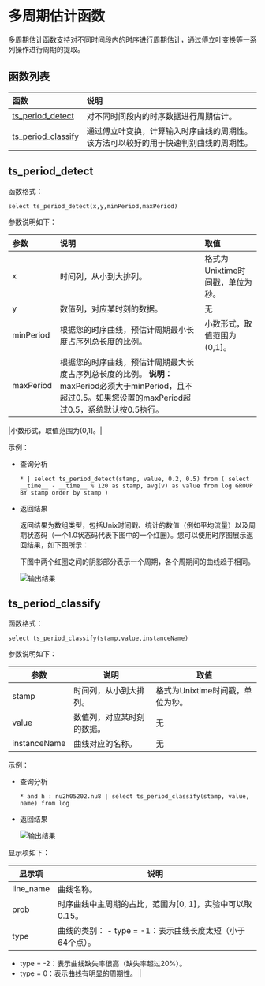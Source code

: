 # 多周期估计函数

多周期估计函数支持对不同时间段内的时序进行周期估计，通过傅立叶变换等一系列操作进行周期的提取。

## 函数列表

|函数|说明|
|:-|:-|
|[ts\_period\_detect](#section_xhs_1x4_kfb)|对不同时间段内的时序数据进行周期估计。|
|[ts\_period\_classify](#section_8bn_vnr_6ba)|通过傅立叶变换，计算输入时序曲线的周期性。该方法可以较好的用于快速判别曲线的周期性。|

## ts\_period\_detect

函数格式：

```
select ts_period_detect(x,y,minPeriod,maxPeriod)
```

参数说明如下：

|参数|说明|取值|
|:-|:-|:-|
|x|时间列，从小到大排列。|格式为Unixtime时间戳，单位为秒。|
|y|数值列，对应某时刻的数据。|无|
|minPeriod|根据您的时序曲线，预估计周期最小长度占序列总长度的比例。|小数形式，取值范围为\(0,1\]。|
|maxPeriod|根据您的时序曲线，预估计周期最大长度占序列总长度的比例。 **说明：** maxPeriod必须大于minPeriod，且不超过0.5。如果您设置的maxPeriod超过0.5，系统默认按0.5执行。

|小数形式，取值范围为\(0,1\]。|

示例：

-   查询分析

    ```
    * | select ts_period_detect(stamp, value, 0.2, 0.5) from ( select __time__ - __time__ % 120 as stamp, avg(v) as value from log GROUP BY stamp order by stamp )
    ```

-   返回结果

    返回结果为数组类型，包括Unix时间戳、统计的数值（例如平均流量）以及周期状态码（一个1.0状态码代表下图中的一个红圈）。您可以使用时序图展示返回结果，如下图所示：

    下图中两个红圈之间的阴影部分表示一个周期，各个周期间的曲线趋于相同。

    ![输出结果](https://static-aliyun-doc.oss-accelerate.aliyuncs.com/assets/img/zh-CN/0744790261/p13549.png)


## ts\_period\_classify

函数格式：

```
select ts_period_classify(stamp,value,instanceName)
```

参数说明如下：

|参数|说明|取值|
|--|--|--|
|stamp|时间列，从小到大排列。|格式为Unixtime时间戳，单位为秒。|
|value|数值列，对应某时刻的数据。|无|
|instanceName|曲线对应的名称。|无|

示例：

-   查询分析

    ```
    * and h : nu2h05202.nu8 | select ts_period_classify(stamp, value, name) from log
    ```

-   返回结果

    ![输出结果](https://static-aliyun-doc.oss-accelerate.aliyuncs.com/assets/img/zh-CN/0340559951/p46337.png)


显示项如下：

|显示项|说明|
|---|--|
|line\_name|曲线名称。|
|prob|时序曲线中主周期的占比，范围为\[0, 1\]，实验中可以取0.15。|
|type|曲线的类别： -   type = -1：表示曲线长度太短（小于64个点）。
-   type = -2：表示曲线缺失率很高（缺失率超过20%）。
-   type = 0：表示曲线有明显的周期性。 |

